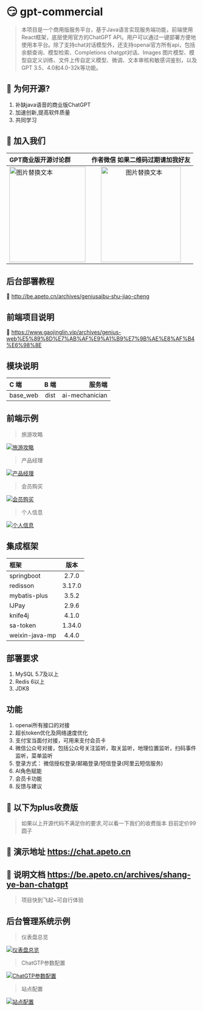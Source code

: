 # :smirk: gpt-commercial

> 本项目是一个商用版服务平台，基于Java语言实现服务端功能，前端使用React框架，底层使用官方的ChatGPT API。用户可以通过一键部署方便地使用本平台。除了支持chat对话模型外，还支持openai官方所有api，包括余额查询、模型检索、Completions chatgpt对话、Images 图片模型、模型自定义训练、文件上传自定义模型、微调、文本审核和敏感词鉴别，以及GPT 3.5、4.0和4.0-32k等功能。

## :raised_hands: 为何开源?
1. 补缺java语音的商业版ChatGPT
2. 加速创新,提高软件质量
3. 共同学习

## 💬 加入我们

|  GPT商业版开源讨论群    | 作者微信 如果二维码过期请加我好友 |
| :---        |    :----:  |
|  <img src="https://github.com/apeto2/gpt-commercial/assets/131843341/0e4db493-9f54-4df2-a91d-bc2f33c04c94?raw=true" alt="图片替换文本" width="200" height="250" align="bottom" />     |  <img src="https://github.com/apeto2/gpt-commercial/assets/131843341/b6a8b5e2-4448-4e03-9335-9252eb55467b" alt="图片替换文本" width="210" height="250" align="bottom" />     | 


## 后台部署教程

:link: http://be.apeto.cn/archives/geniusaibu-shu-jiao-cheng

## 前端项目说明
:link: https://www.gaojinglin.vip/archives/genius-web%E5%89%8D%E7%AB%AF%E9%A1%B9%E7%9B%AE%E8%AF%B4%E6%98%8E


## 模块说明

|   C 端    | B 端 | 服务端     |
| :---        |    :----:   |          ---: |
|    base_web   |  dist      | ai-mechanician   |

## 前端示例

> 旅游攻略

[![旅游攻略](http://be.apeto.cn/upload/image-qslc.png "Shiprock")](https://be.apeto.cn/archives/shang-ye-ban-chatgpt)

> 产品经理

[![产品经理](http://be.apeto.cn/upload/c%E7%AB%AF.png "Shiprock")](https://be.apeto.cn/archives/shang-ye-ban-chatgpt)
> 会员购买

[![会员购买](http://be.apeto.cn/upload/image-eksc.png "Shiprock")](https://be.apeto.cn/archives/shang-ye-ban-chatgpt)
> 个人信息

[![个人信息](http://be.apeto.cn/upload/image-qumb.png "Shiprock")](https://be.apeto.cn/archives/shang-ye-ban-chatgpt)

## 集成框架

|   框架    | 版本 | 
| :---        |    :----:   
|    springboot   |  2.7.0      | 
|    redisson   |  3.17.0      | 
|    mybatis-plus   |  3.5.2      | 
|    IJPay   |  2.9.6      | 
|    knife4j   |  4.1.0      | 
|    sa-token   |  1.34.0      | 
|    weixin-java-mp   |  4.4.0      | 

## 部署要求
1. MySQL 5.7及以上
2. Redis 6以上
3. JDK8

## 功能
1. openai所有接口的对接
2. 超长token优化及网络速度优化
3. 支付宝当面付对接，可用来支付会员卡
4. 微信公众号对接，包括公众号关注监听，取关监听，地理位置监听，扫码事件监听，菜单监听
5. 登录方式： 微信授权登录/邮箱登录/短信登录(阿里云短信服务)
6. AI角色赋能
7. 会员卡功能
8. 反馈与建议


## :100: 以下为plus收费版

> 如果以上开源代码不满足你的要求,可以看一下我们的收费版本 目前定价99圆子

## :link: 演示地址 https://chat.apeto.cn

## :link: 说明文档 https://be.apeto.cn/archives/shang-ye-ban-chatgpt
> 项目快到飞起~可自行体验

## 后台管理系统示例

> 仪表盘总览

[![仪表盘总览](http://be.apeto.cn/upload/image-opti.png "Shiprock")](https://be.apeto.cn/archives/shang-ye-ban-chatgpt)
> ChatGTP参数配置

[![ChatGTP参数配置](http://be.apeto.cn/upload/image-sbvr.png "Shiprock")](https://be.apeto.cn/archives/shang-ye-ban-chatgpt)
> 站点配置
> 
[![站点配置](http://be.apeto.cn/upload/image-dbej.png "Shiprock")](https://be.apeto.cn/archives/shang-ye-ban-chatgpt)
